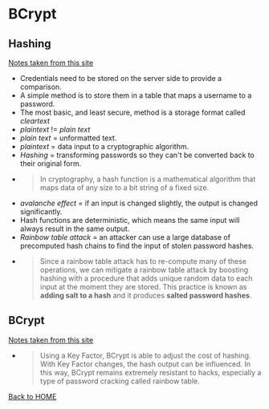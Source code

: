 # BCrypt

## Hashing
[Notes taken from this site](https://auth0.com/blog/hashing-passwords-one-way-road-to-security/)

- Credentials need to be stored on the server side to provide a comparison.
- A simple method is to store them in a table that maps a username to a password.
- The most basic, and least secure, method is a storage format called *cleartext*
- *plaintext* != *plain text*
- *plain text* = unformatted text.
- *plaintext* = data input to a cryptographic algorithm.
- *Hashing* = transforming passwords so they can't be converted back to their original form.
- >In cryptography, a hash function is a mathematical algorithm that maps data of any size to a bit string of a fixed size.
- *avalanche effect* = if an input is changed slightly, the output is changed significantly.
- Hash functions are deterministic, which means the same input will always result in the same output.
- *Rainbow table attack* = an attacker can use a large database of precomputed hash chains to find the input of stolen password hashes.
- >Since a rainbow table attack has to re-compute many of these operations, we can mitigate a rainbow table attack by boosting hashing with a procedure that adds unique random data to each input at the moment they are stored. This practice is known as **adding salt to a hash** and it produces **salted password hashes**.

## BCrypt
[Notes taken from this site](https://danboterhoven.medium.com/why-you-should-use-bcrypt-to-hash-passwords-af330100b861)

- >Using a Key Factor, BCrypt is able to adjust the cost of hashing. With Key Factor changes, the hash output can be influenced. In this way, BCrypt remains extremely resistant to hacks, especially a type of password cracking called rainbow table.

[Back to HOME](../README.md)